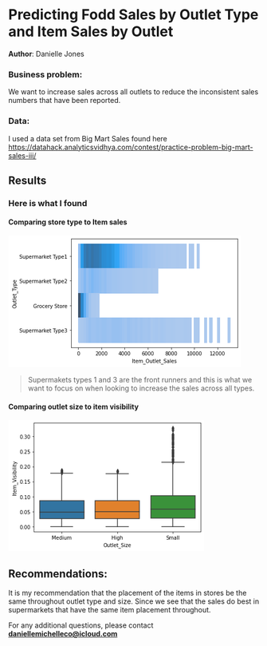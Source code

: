 # Predicting Fodd Sales by Outlet Type and Item Sales by Outlet


**Author**: Danielle Jones

### Business problem:

We want to increase sales across all outlets to reduce the inconsistent sales numbers that have been reported.


### Data:
I used a data set from Big Mart Sales found here https://datahack.analyticsvidhya.com/contest/practice-problem-big-mart-sales-iii/


## Results

### Here is what I found


#### Comparing store type to Item sales
![Alt text](https://github.com/DanielleMichelleCodes/Food-sales-predictions/blob/main/Histo.png)

> Supermakets types 1 and 3 are the front runners and this is what we want to focus on when looking to increase the sales across all types.

#### Comparing outlet size to item visibility

![Alt text](https://github.com/DanielleMichelleCodes/Food-sales-predictions/blob/main/Boxplot.png)

## Recommendations:

It is my recommendation that the placement of the items in stores be the same throughout outlet type and size. Since we see that the sales do best in supermarkets that have the same item placement throughout.



For any additional questions, please contact **daniellemichelleco@icloud.com**
